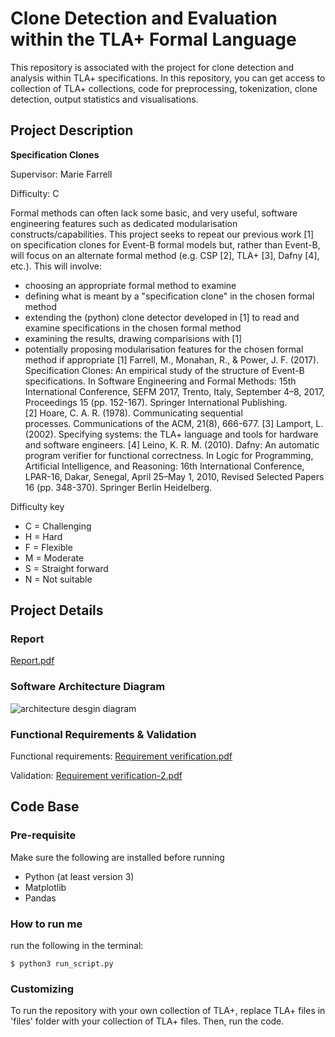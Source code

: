# Clone Detection and Evaluation within the TLA+ Formal Language

This repository is associated with the project for clone detection and analysis within TLA+ specifications. In this repository, you can get access to collection of TLA+ collections, code for preprocessing, tokenization, clone detection, output statistics and visualisations. 

## Project Description

**Specification Clones**

Supervisor: Marie Farrell

Difficulty: C

Formal methods can often lack some basic, and very useful, software engineering features such as dedicated modularisation constructs/capabilities. This project seeks to repeat our previous work [1] on specification clones for Event-B formal models but, rather than Event-B, will focus on an alternate formal method (e.g. CSP [2], TLA+ [3], Dafny [4], etc.). This will involve:
* choosing an appropriate formal method to examine
* defining what is meant by a "specification clone" in the chosen formal method
* extending the (python) clone detector developed in [1] to read and examine specifications in the chosen formal method
* examining the results, drawing comparisions with [1]
* potentially proposing modularisation features for the chosen formal method if appropriate
[1] Farrell, M., Monahan, R., & Power, J. F. (2017). Specification Clones: An empirical study of the structure of Event-B specifications. In Software Engineering and Formal Methods: 15th International Conference, SEFM 2017, Trento, Italy, September 4–8, 2017, Proceedings 15 (pp. 152-167). Springer International Publishing.
[2] Hoare, C. A. R. (1978). Communicating sequential processes. Communications of the ACM, 21(8), 666-677.
[3] Lamport, L. (2002). Specifying systems: the TLA+ language and tools for hardware and software engineers.
[4] Leino, K. R. M. (2010). Dafny: An automatic program verifier for functional correctness. In Logic for Programming, Artificial Intelligence, and Reasoning: 16th International Conference, LPAR-16, Dakar, Senegal, April 25–May 1, 2010, Revised Selected Papers 16 (pp. 348-370). Springer Berlin Heidelberg.

Difficulty key
* C = Challenging
* H = Hard
* F = Flexible
* M = Moderate
* S = Straight forward
* N = Not suitable

## Project Details



### Report
[Report.pdf](https://github.com/Shun024/Clone-Detection-and-Evaluation-within-the-TLA-Formal-Language/blob/main/Report.pdf)
### Software Architecture Diagram

![architecture desgin diagram](https://github.com/Shun702/Final-Year-Project/blob/e6ca42eb4133848b018167f5c613897631bc4e4e/Architecture%20design-2.png?raw=true)

### Functional Requirements & Validation

Functional requirements: [Requirement verification.pdf](https://github.com/Shun702/Final-Year-Project/files/14883008/Requirement.verification.pdf)

Validation: [Requirement verification-2.pdf](https://github.com/Shun702/Final-Year-Project/files/14883010/Requirement.verification-2.pdf)

## Code Base
### Pre-requisite

Make sure the following are installed before running

- Python (at least version 3)
- Matplotlib
- Pandas

### How to run me

run the following in the terminal:
```
$ python3 run_script.py
```
### Customizing

To run the repository with your own collection of TLA+, replace TLA+ files in 'files' folder with your collection of TLA+ files. Then, run the code. 
